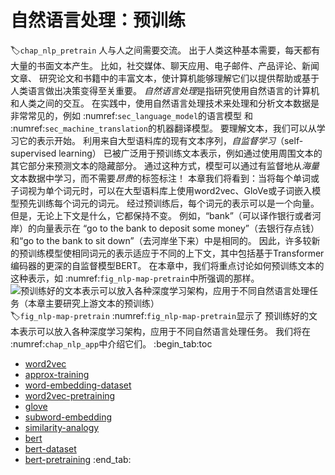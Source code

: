 # 自然语言处理：预训练
:label:`chap_nlp_pretrain`
人与人之间需要交流。
出于人类这种基本需要，每天都有大量的书面文本产生。
比如，社交媒体、聊天应用、电子邮件、产品评论、新闻文章、
研究论文和书籍中的丰富文本，使计算机能够理解它们以提供帮助或基于人类语言做出决策变得至关重要。
*自然语言处理*是指研究使用自然语言的计算机和人类之间的交互。
在实践中，使用自然语言处理技术来处理和分析文本数据是非常常见的，例如 :numref:`sec_language_model`的语言模型
和 :numref:`sec_machine_translation`的机器翻译模型。
要理解文本，我们可以从学习它的表示开始。
利用来自大型语料库的现有文本序列，*自监督学习*（self-supervised learning）
已被广泛用于预训练文本表示，例如通过使用周围文本的其它部分来预测文本的隐藏部分。
通过这种方式，模型可以通过有监督地从*海量*文本数据中学习，而不需要*昂贵*的标签标注！
本章我们将看到：当将每个单词或子词视为单个词元时，可以在大型语料库上使用word2vec、GloVe或子词嵌入模型预先训练每个词元的词元。
经过预训练后，每个词元的表示可以是一个向量。
但是，无论上下文是什么，它都保持不变。
例如，“bank”（可以译作银行或者河岸）的向量表示在
“go to the bank to deposit some money”（去银行存点钱）
和“go to the bank to sit down”（去河岸坐下来）中是相同的。
因此，许多较新的预训练模型使相同词元的表示适应于不同的上下文，其中包括基于Transformer编码器的更深的自监督模型BERT。
在本章中，我们将重点讨论如何预训练文本的这种表示，如 :numref:`fig_nlp-map-pretrain`中所强调的那样。
![预训练好的文本表示可以放入各种深度学习架构，应用于不同自然语言处理任务（本章主要研究上游文本的预训练）](../img/nlp-map-pretrain.svg)
:label:`fig_nlp-map-pretrain`
 :numref:`fig_nlp-map-pretrain`显示了
预训练好的文本表示可以放入各种深度学习架构，应用于不同自然语言处理任务。
我们将在 :numref:`chap_nlp_app`中介绍它们。
:begin_tab:toc
 - [word2vec](word2vec.ipynb)
 - [approx-training](approx-training.ipynb)
 - [word-embedding-dataset](word-embedding-dataset.ipynb)
 - [word2vec-pretraining](word2vec-pretraining.ipynb)
 - [glove](glove.ipynb)
 - [subword-embedding](subword-embedding.ipynb)
 - [similarity-analogy](similarity-analogy.ipynb)
 - [bert](bert.ipynb)
 - [bert-dataset](bert-dataset.ipynb)
 - [bert-pretraining](bert-pretraining.ipynb)
:end_tab: